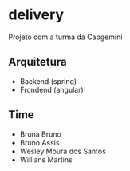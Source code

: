 # delivery

Projeto com a turma da Capgemini


## Arquitetura
- Backend (spring)
- Frondend (angular)

## Time
- Bruna Bruno
- Bruno Assis
- Wesley Moura dos Santos
- Willians Martins